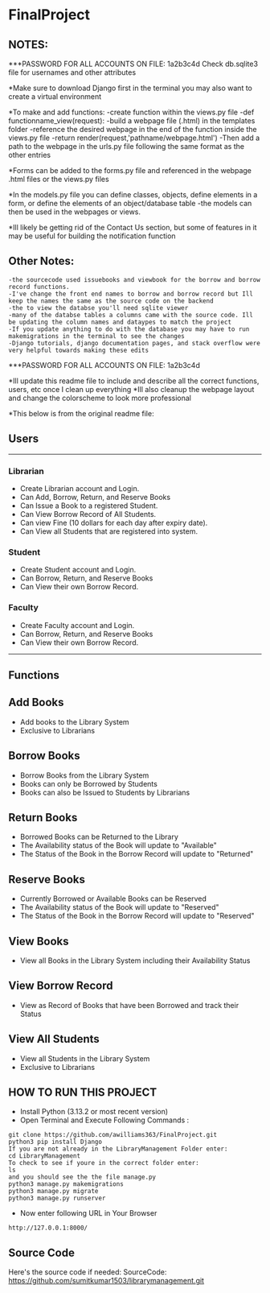 # FinalProject

## NOTES: 
***PASSWORD FOR ALL ACCOUNTS ON FILE: 1a2b3c4d 
    Check db.sqlite3 file for usernames and other attributes 

*Make sure to download Django first in the terminal you may also want to create a virtual environment 

*To make and add functions: 
    -create function within the views.py file 
        -def functionname_view(request):
    -build a webpage file (.html) in the templates folder 
    -reference the desired webpage in the end of the function inside the views.py file
        -return render(request,'pathname/webpage.html')
    -Then add a path to the webpage in the urls.py file following the same format as the other entries

*Forms can be added to the forms.py file and referenced in the webpage .html files or the views.py files 

*In the models.py file you can define classes, objects, define elements in a form, or define the elements of an object/database table 
    -the models can then be used in the webpages or views. 

*Ill likely be getting rid of the Contact Us section, but some of features in it may be useful for building the notification function 

Other Notes:
--- 
    -the sourcecode used issuebooks and viewbook for the borrow and borrow record functions. 
    -I've change the front end names to borrow and borrow record but Ill keep the names the same as the source code on the backend 
    -the to view the databse you'll need sqlite viewer 
    -many of the databse tables a columns came with the source code. Ill be updating the column names and dataypes to match the project 
    -If you update anything to do with the database you may have to run makemigrations in the terminal to see the changes 
    -Django tutorials, django documentation pages, and stack overflow were very helpful towards making these edits

***PASSWORD FOR ALL ACCOUNTS ON FILE: 1a2b3c4d
    


*Ill update this readme file to include and describe all the correct functions, users, etc once I clean up everything
*Ill also cleanup the webpage layout and change the colorscheme to look more professional 

*This below is from the original readme file:

## Users
---
### Librarian
- Create Librarian account and Login.
- Can Add, Borrow, Return, and Reserve Books
- Can Issue a Book to a registered Student.
- Can View Borrow Record of All Students.
- Can view Fine (10 dollars for each day after expiry date).
- Can View all Students that are registered into system.

### Student
- Create Student account and Login.
- Can Borrow, Return, and Reserve Books
- Can View their own Borrow Record.


### Faculty
- Create Faculty account and Login.
- Can Borrow, Return, and Reserve Books
- Can View their own Borrow Record.
---
## Functions 

## Add Books
- Add books to the Library System 
- Exclusive to Librarians 

## Borrow Books 
- Borrow Books from the Library System 
- Books can only be Borrowed by Students 
- Books can also be Issued to Students by Librarians

## Return Books
- Borrowed Books can be Returned to the Library
- The Availability status of the Book will update to "Available" 
- The Status of the Book in the Borrow Record will update to "Returned" 

## Reserve Books
- Currently Borrowed or Available Books can be Reserved 
- The Availability status of the Book will update to "Reserved" 
- The Status of the Book in the Borrow Record will update to "Reserved" 

## View Books 
- View all Books in the Library System including their Availability Status 

## View Borrow Record
- View as Record of Books that have been Borrowed and track their Status 

## View All Students 
- View all Students in the Library System
- Exclusive to Librarians 

## HOW TO RUN THIS PROJECT
- Install Python (3.13.2 or most recent version)
- Open Terminal and Execute Following Commands :
```
git clone https://github.com/awilliams363/FinalProject.git
python3 pip install Django 
If you are not already in the LibraryManagement Folder enter: 
cd LibraryManagement 
To check to see if youre in the correct folder enter: 
ls 
and you should see the the file manage.py 
python3 manage.py makemigrations
python3 manage.py migrate
python3 manage.py runserver
```
- Now enter following URL in Your Browser
```
http://127.0.0.1:8000/
```

## Source Code 
 Here's the source code if needed: 
 SourceCode: https://github.com/sumitkumar1503/librarymanagement.git
